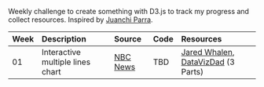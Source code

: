 Weekly challenge to create something with D3.js to track my progress and collect resources. Inspired by <a href="https://github.com/juanchiparra/recreating-with-d3">Juanchi Parra</a>.

| Week | Description | Source | Code | Resources |
| :--- | :--- | :--- | :--- | :--- |
| 01 | Interactive multiple lines chart | <a href="https://www.nbcnews.com/data-graphics/labor-force-participation-pre-pandemic-levels-rcna74363">NBC News</a> | TBD | <a href="https://github.com/jaredwhalen/2024-dvs-mentorship/tree/main/d3">Jared Whalen</a>, <a href="https://www.youtube.com/watch?v=g5bp02-CRAc">DataVizDad</a> (3 Parts) |
